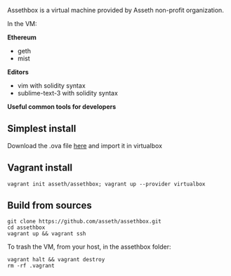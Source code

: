 Assethbox is a virtual machine provided by Asseth non-profit organization.

In the VM:

**Ethereum**

* geth
* mist

**Editors**

* vim with solidity syntax
* sublime-text-3 with solidity syntax

**Useful common tools for developers**

## Simplest install

Download the .ova file  [here](https://s3-eu-west-1.amazonaws.com/assethbox/assethbox-1.ova) and import it in virtualbox

## Vagrant install

    vagrant init asseth/assethbox; vagrant up --provider virtualbox

## Build from sources

    git clone https://github.com/asseth/assethbox.git
    cd assethbox
    vagrant up && vagrant ssh

To trash the VM, from your host, in the assethbox folder:

    vagrant halt && vagrant destroy
    rm -rf .vagrant
